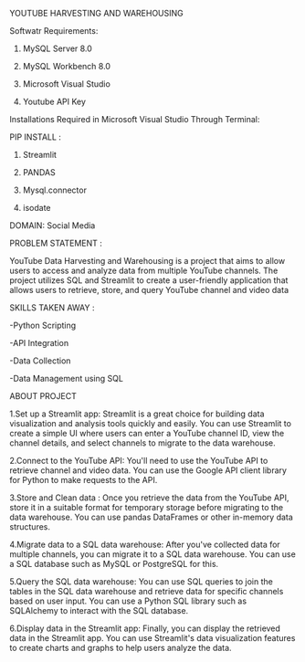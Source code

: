 YOUTUBE HARVESTING AND WAREHOUSING

Softwatr Requirements: 

1. MySQL Server 8.0

2. MySQL Workbench 8.0

3. Microsoft Visual Studio

4. Youtube API Key

Installations Required in Microsoft Visual Studio Through Terminal:

PIP INSTALL :

1. Streamlit

2. PANDAS

3. Mysql.connector

4. isodate

DOMAIN: Social Media

PROBLEM STATEMENT :

YouTube Data Harvesting and Warehousing is a project that aims to allow users to access and analyze data from multiple YouTube channels. The project utilizes SQL and Streamlit to create a user-friendly application that allows users to retrieve, store, and query YouTube channel and video data

SKILLS TAKEN AWAY :

-Python Scripting

-API Integration

-Data Collection

-Data Management using SQL

ABOUT PROJECT

1.Set up a Streamlit app:
Streamlit is a great choice for building data visualization and analysis tools quickly and easily. You can use Streamlit to create a simple UI where users can enter a YouTube channel ID, view the channel details, and select channels to migrate to the data warehouse.

2.Connect to the YouTube API:
You'll need to use the YouTube API to retrieve channel and video data. You can use the Google API client library for Python to make requests to the API.

3.Store and Clean data :
Once you retrieve the data from the YouTube API, store it in a suitable format for temporary storage before migrating to the data warehouse. You can use pandas DataFrames or other in-memory data structures.

4.Migrate data to a SQL data warehouse:
After you've collected data for multiple channels, you can migrate it to a SQL data warehouse. You can use a SQL database such as MySQL or PostgreSQL for this.

5.Query the SQL data warehouse:
You can use SQL queries to join the tables in the SQL data warehouse and retrieve data for specific channels based on user input. You can use a Python SQL library such as SQLAlchemy to interact with the SQL database.

6.Display data in the Streamlit app:
Finally, you can display the retrieved data in the Streamlit app. You can use Streamlit's data visualization features to create charts and graphs to help users analyze the data.
